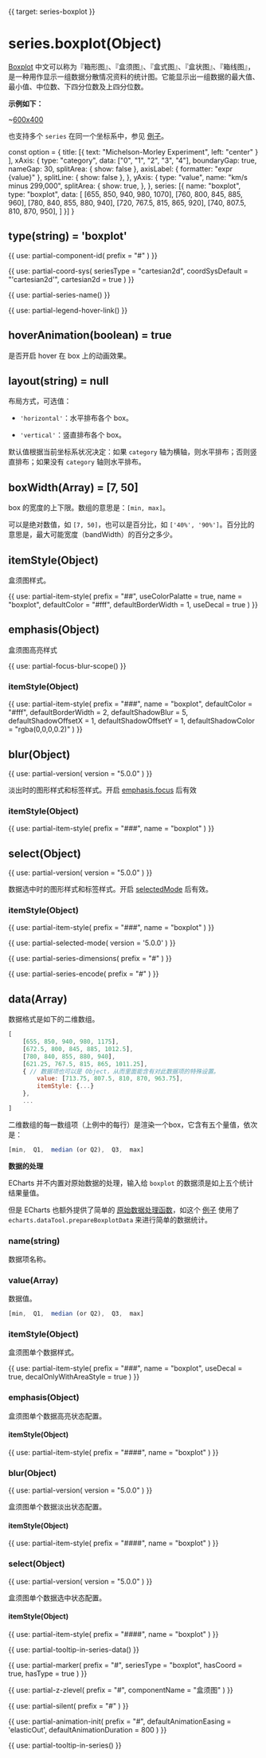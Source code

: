 
{{ target: series-boxplot }}

# series.boxplot(Object)

[Boxplot](https://en.wikipedia.org/wiki/Box_plot) 中文可以称为『箱形图』、『盒须图』、『盒式图』、『盒状图』、『箱线图』，是一种用作显示一组数据分散情况资料的统计图。它能显示出一组数据的最大值、最小值、中位数、下四分位数及上四分位数。

**示例如下：**

~[600x400](${galleryViewPath}boxplot-light-velocity&edit=1&reset=1)

也支持多个 `series` 在同一个坐标系中，参见 [例子](${galleryEditorPath}boxplot-multi&edit=1&reset=1)。

<ExampleBaseOption name="boxplot" title="盒须图" title-en="Boxplot">
const option = {
     title: [{
             text: "Michelson-Morley Experiment",
             left: "center"
         }
     ],
     xAxis: {
         type: "category",
         data: ["0", "1", "2", "3", "4"],
         boundaryGap: true,
         nameGap: 30,
         splitArea: {
             show: false
         },
         axisLabel: {
             formatter: "expr {value}"
         },
         splitLine: {
             show: false
         },
     },
     yAxis: {
         type: "value",
         name: "km/s minus 299,000",
         splitArea: {
             show: true,
         },
     },
     series: [{
         name: "boxplot",
         type: "boxplot",
         data: [
             [655, 850, 940, 980, 1070],
             [760, 800, 845, 885, 960],
             [780, 840, 855, 880, 940],
             [720, 767.5, 815, 865, 920],
             [740, 807.5, 810, 870, 950],
         ]
     }]
}
</ExampleBaseOption>

## type(string) = 'boxplot'

{{ use: partial-component-id(
    prefix = "#"
) }}

{{ use: partial-coord-sys(
    seriesType = "cartesian2d",
    coordSysDefault = "'cartesian2d'",
    cartesian2d = true
) }}

{{ use: partial-series-name() }}

{{ use: partial-legend-hover-link() }}

## hoverAnimation(boolean) = true

是否开启 hover 在 box 上的动画效果。

## layout(string) = null

<ExampleUIControlEnum options="horizontal,vertical">

布局方式，可选值：

+ `'horizontal'`：水平排布各个 box。

+ `'vertical'`：竖直排布各个 box。

默认值根据当前坐标系状况决定：如果 `category` 轴为横轴，则水平排布；否则竖直排布；如果没有 `category` 轴则水平排布。

## boxWidth(Array) = [7, 50]

<ExampleUIControlPercentVector default="7,50" min="0" dims="min,max" />

box 的宽度的上下限。数组的意思是：`[min, max]`。

可以是绝对数值，如 `[7, 50]`，也可以是百分比，如 `['40%', '90%']`。百分比的意思是，最大可能宽度（bandWidth）的百分之多少。

## itemStyle(Object)

盒须图样式。

{{ use: partial-item-style(
    prefix = "##",
    useColorPalatte = true,
    name = "boxplot",
    defaultColor = "#fff",
    defaultBorderWidth = 1,
    useDecal = true
) }}

## emphasis(Object)

盒须图高亮样式

{{ use: partial-focus-blur-scope() }}

### itemStyle(Object)

{{ use: partial-item-style(
    prefix = "###",
    name = "boxplot",
    defaultColor = "#fff",
    defaultBorderWidth = 2,
    defaultShadowBlur = 5,
    defaultShadowOffsetX = 1,
    defaultShadowOffsetY = 1,
    defaultShadowColor = "rgba(0,0,0,0.2)"
) }}

## blur(Object)

{{ use: partial-version(
    version = "5.0.0"
) }}

淡出时的图形样式和标签样式。开启 [emphasis.focus](~series-boxplot.emphasis.focus) 后有效

### itemStyle(Object)

{{ use: partial-item-style(
    prefix = "###",
    name = "boxplot"
) }}

## select(Object)

{{ use: partial-version(
    version = "5.0.0"
) }}

数据选中时的图形样式和标签样式。开启 [selectedMode](~series-funnel.selectedMode) 后有效。

### itemStyle(Object)

{{ use: partial-item-style(
    prefix = "###",
    name = "boxplot"
) }}

{{ use: partial-selected-mode(
    version = '5.0.0'
) }}

{{ use: partial-series-dimensions(
    prefix = "#"
) }}

{{ use: partial-series-encode(
    prefix = "#"
) }}

## data(Array)

数据格式是如下的二维数组。

```javascript
[
    [655, 850, 940, 980, 1175],
    [672.5, 800, 845, 885, 1012.5],
    [780, 840, 855, 880, 940],
    [621.25, 767.5, 815, 865, 1011.25],
    { // 数据项也可以是 Object，从而里面能含有对此数据项的特殊设置。
        value: [713.75, 807.5, 810, 870, 963.75],
        itemStyle: {...}
    },
    ...
]
```

二维数组的每一数组项（上例中的每行）是渲染一个box，它含有五个量值，依次是：

```javascript
[min,  Q1,  median (or Q2),  Q3,  max]
```

**数据的处理**

ECharts 并不内置对原始数据的处理，输入给 `boxplot` 的数据须是如上五个统计结果量值。

但是 ECharts 也额外提供了简单的 [原始数据处理函数](https://github.com/apache/incubator-echarts/tree/master/extension/dataTool)，如这个 [例子](${galleryEditorPath}boxplot-light-velocity&edit=1&reset=1) 使用了`echarts.dataTool.prepareBoxplotData` 来进行简单的数据统计。

### name(string)

数据项名称。

### value(Array)

数据值。

```javascript
[min,  Q1,  median (or Q2),  Q3,  max]
```

### itemStyle(Object)

盒须图单个数据样式。

{{ use: partial-item-style(
    prefix = "###",
    name = "boxplot",
    useDecal = true,
    decalOnlyWithAreaStyle = true
) }}

### emphasis(Object)

盒须图单个数据高亮状态配置。

#### itemStyle(Object)

{{ use: partial-item-style(
    prefix = "####",
    name = "boxplot"
) }}

### blur(Object)

{{ use: partial-version(
    version = "5.0.0"
) }}

盒须图单个数据淡出状态配置。

#### itemStyle(Object)

{{ use: partial-item-style(
    prefix = "####",
    name = "boxplot"
) }}

### select(Object)

{{ use: partial-version(
    version = "5.0.0"
) }}

盒须图单个数据选中状态配置。

#### itemStyle(Object)

{{ use: partial-item-style(
    prefix = "####",
    name = "boxplot"
) }}

{{ use: partial-tooltip-in-series-data() }}

{{ use: partial-marker(
    prefix = "#",
    seriesType = "boxplot",
    hasCoord = true,
    hasType = true
) }}

{{ use: partial-z-zlevel(
    prefix = "#",
    componentName = "盒须图"
) }}

{{ use: partial-silent(
    prefix = "#"
) }}

{{ use: partial-animation-init(
    prefix = "#",
    defaultAnimationEasing = 'elasticOut',
    defaultAnimationDuration = 800
) }}

{{ use: partial-tooltip-in-series() }}

